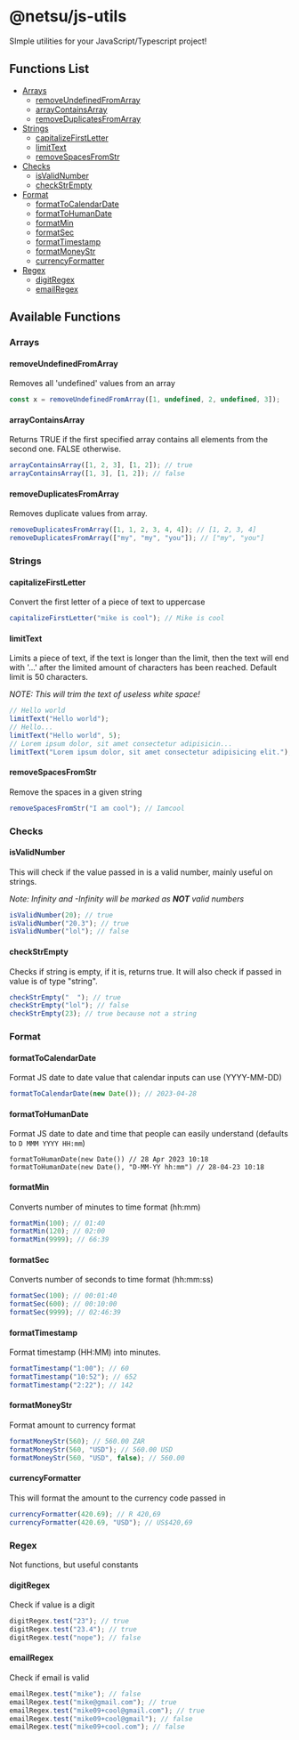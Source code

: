 # @netsu/js-utils

SImple utilities for your JavaScript/Typescript project!

## Functions List

- [Arrays](#arrays)
  - [removeUndefinedFromArray](#removeundefinedfromarray)
  - [arrayContainsArray](#arraycontainsarray)
  - [removeDuplicatesFromArray](#removeduplicatesfromarray)
- [Strings](#strings)
  - [capitalizeFirstLetter](#capitalizefirstletter)
  - [limitText](#limittext)
  - [removeSpacesFromStr](#removespacesfromstr)
- [Checks](#checks)
  - [isValidNumber](#isvalidnumber)
  - [checkStrEmpty](#checkstrempty)
- [Format](#format)
  - [formatToCalendarDate](#formattocalendardate)
  - [formatToHumanDate](#formattohumandate)
  - [formatMin](#formatmin)
  - [formatSec](#formatsec)
  - [formatTimestamp](#formattimestamp)
  - [formatMoneyStr](#formatmoneystr)
  - [currencyFormatter](#currencyformatter)
- [Regex](#regex)
  - [digitRegex](#digitregex)
  - [emailRegex](#emailregex)

## Available Functions

### Arrays

#### removeUndefinedFromArray

Removes all 'undefined' values from an array

```ts
const x = removeUndefinedFromArray([1, undefined, 2, undefined, 3]);
```

#### arrayContainsArray

Returns TRUE if the first specified array contains all elements from the second one. FALSE otherwise.

```ts
arrayContainsArray([1, 2, 3], [1, 2]); // true
arrayContainsArray([1, 3], [1, 2]); // false
```

#### removeDuplicatesFromArray

Removes duplicate values from array.

```ts
removeDuplicatesFromArray([1, 1, 2, 3, 4, 4]); // [1, 2, 3, 4]
removeDuplicatesFromArray(["my", "my", "you"]); // ["my", "you"]
```

### Strings

#### capitalizeFirstLetter

Convert the first letter of a piece of text to uppercase

```ts
capitalizeFirstLetter("mike is cool"); // Mike is cool
```

#### limitText

Limits a piece of text, if the text is longer than the limit, then the text will end with '...' after the limited amount of characters has been reached. Default limit is 50 characters.

_NOTE: This will trim the text of useless white space!_

```ts
// Hello world
limitText("Hello world");
// Hello...
limitText("Hello world", 5);
// Lorem ipsum dolor, sit amet consectetur adipisicin...
limitText("Lorem ipsum dolor, sit amet consectetur adipisicing elit.");
```

#### removeSpacesFromStr

Remove the spaces in a given string

```ts
removeSpacesFromStr("I am cool"); // Iamcool
```

### Checks

#### isValidNumber

This will check if the value passed in is a valid number, mainly useful on strings.

_Note: Infinity and -Infinity will be marked as **NOT** valid numbers_

```ts
isValidNumber(20); // true
isValidNumber("20.3"); // true
isValidNumber("lol"); // false
```

#### checkStrEmpty

Checks if string is empty, if it is, returns true. It will also check if passed in value is of type "string".

```ts
checkStrEmpty("  "); // true
checkStrEmpty("lol"); // false
checkStrEmpty(23); // true because not a string
```

### Format

#### formatToCalendarDate

Format JS date to date value that calendar inputs can use (YYYY-MM-DD)

```ts
formatToCalendarDate(new Date()); // 2023-04-28
```

#### formatToHumanDate

Format JS date to date and time that people can easily understand (defaults to `D MMM YYYY HH:mm`)

```
formatToHumanDate(new Date()) // 28 Apr 2023 10:18
formatToHumanDate(new Date(), "D-MM-YY hh:mm") // 28-04-23 10:18
```

#### formatMin

Converts number of minutes to time format (hh:mm)

```ts
formatMin(100); // 01:40
formatMin(120); // 02:00
formatMin(9999); // 66:39
```

#### formatSec

Converts number of seconds to time format (hh:mm:ss)

```ts
formatSec(100); // 00:01:40
formatSec(600); // 00:10:00
formatSec(9999); // 02:46:39
```

#### formatTimestamp

Format timestamp (HH:MM) into minutes.

```ts
formatTimestamp("1:00"); // 60
formatTimestamp("10:52"); // 652
formatTimestamp("2:22"); // 142
```

#### formatMoneyStr

Format amount to currency format

```ts
formatMoneyStr(560); // 560.00 ZAR
formatMoneyStr(560, "USD"); // 560.00 USD
formatMoneyStr(560, "USD", false); // 560.00
```

#### currencyFormatter

This will format the amount to the currency code passed in

```ts
currencyFormatter(420.69); // R 420,69
currencyFormatter(420.69, "USD"); // US$420,69
```

### Regex

Not functions, but useful constants

#### digitRegex

Check if value is a digit

```ts
digitRegex.test("23"); // true
digitRegex.test("23.4"); // true
digitRegex.test("nope"); // false
```

#### emailRegex

Check if email is valid

```ts
emailRegex.test("mike"); // false
emailRegex.test("mike@gmail.com"); // true
emailRegex.test("mike09+cool@gmail.com"); // true
emailRegex.test("mike09+cool@gmail"); // false
emailRegex.test("mike09+cool.com"); // false
```
